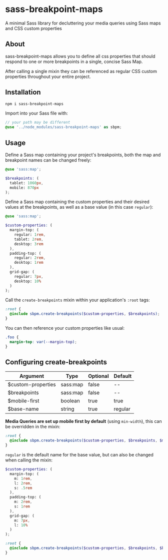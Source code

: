 # sass-breakpoint-maps

A minimal Sass library for decluttering your media queries using Sass maps and CSS custom properties

## About

sass-breakpoint-maps allows you to define all css properties that should respond to one or more breakpoints in a single, concise Sass Map.

After calling a single mixin they can be referenced as regular CSS custom properties throughout your entire project.

## Installation

```bash
npm i sass-breakpoint-maps
```

Import into your Sass file with:

```scss
// your path may be different
@use '../node_modules/sass-breakpoint-maps' as sbpm;
```

## Usage

Define a Sass map containing your project's breakpoints, both the map and breakpoint names can be changed freely:

```scss
@use 'sass:map';

$breakpoints: (
  tablet: 1060px,
  mobile: 870px
);
```

Define a Sass map containing the custom properties and their desired values at the breakpoints, as well as a base value (in this case `regular`):

```scss
@use 'sass:map';

$custom-properties: (
  margin-top: (
    regular: 1rem,
    tablet: 2rem,
    desktop: 3rem
  ),
  padding-top: (
    regular: 2rem,
    desktop: 1rem
  ),
  grid-gap: (
    regular: 7px,
    desktop: 10%
  )
);
```

Call the `create-breakpoints` mixin within your application's `:root` tags:

```scss
:root {
  @include sbpm.create-breakpoints($custom-properties, $breakpoints);
}
```

You can then reference your custom properties like usual:

```scss
.foo {
  margin-top: var(--margin-top);
}
```

## Configuring create-breakpoints

| Argument           | Type     | Optional | Default |
| ------------------ | -------- | -------- | --------|
| $custom-properties | sass:map | false    | -- |
| $breakpoints       | sass:map | false    | -- |
| $mobile-first      | boolean  | true     | true |
| $base-name         | string   | true     | regular |

**Media Queries are set up mobile first by default** (using `min-width`), this can be overridden in the mixin:

```scss
:root {
  @include sbpm.create-breakpoints($custom-properties, $breakpoints, $mobile-first: false);
}
```

`regular` is the default name for the base value, but can also be changed when calling the mixin:

```scss
$custom-properties: (
  margin-top: (
    m: 1rem,
    l: 2rem,
    s: .5rem
  ),
  padding-top: (
    m: 2rem,
    s: 1rem
  ),
  grid-gap: (
    m: 7px,
    l: 10%
  )
);

:root {
  @include sbpm.create-breakpoints($custom-properties, $breakpoints, $base-name: m);
}
```

